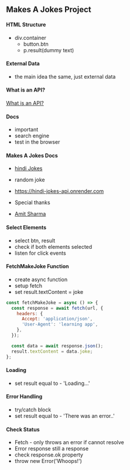 ## Makes A Jokes Project

#### HTML Structure

- div.container
  - button.btn
  - p.result(dummy text)

#### External Data

- the main idea the same, just external data

#### What is an API?

[What is an API?](https://www.freecodecamp.org/news/what-is-an-api-in-english-please-b880a3214a82/)

#### Docs

- important
- search engine
- test in the browser

#### Makes A Jokes Docs

- [hindi Jokes](https://hindi-jokes-api.onrender.com)

- random joke
-   https://hindi-jokes-api.onrender.com
- Special thanks 
- [Amit Sharma](https://github.com/amitSharma7741)

#### Select Elements

- select btn, result
- check if both elements selected
- listen for click events

#### FetchMakeJoke Function

- create async function
- setup fetch
- set result.textContent = joke

```js
const fetchMakeJoke = async () => {
  const response = await fetch(url, {
    headers: {
      Accept: 'application/json',
      'User-Agent': 'learning app',
    },
  });

  const data = await response.json();
  result.textContent = data.joke;
};
```

#### Loading

- set result equal to - 'Loading...'

#### Error Handling

- try/catch block
- set result equal to - 'There was an error..'

#### Check Status

- Fetch - only throws an error if cannot resolve
- Error response still a response
- check response.ok property
- throw new Error('Whoops!')
